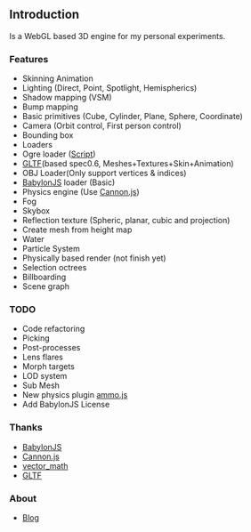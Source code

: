 ## Introduction

Is a WebGL based 3D engine for my personal experiments.

### Features ###
- Skinning Animation
- Lighting (Direct, Point, Spotlight, Hemispherics)
- Shadow mapping (VSM)
- Bump mapping
- Basic primitives (Cube, Cylinder, Plane, Sphere, Coordinate)
- Camera (Orbit control, First person control)
- Bounding box
- Loaders  
 - Ogre loader ([Script](https://github.com/games/OgreToJson))
 - [GLTF](https://github.com/KhronosGroup/glTF)(based spec0.6, Meshes+Textures+Skin+Animation) 
 - OBJ Loader(Only support vertices & indices)
 - [BabylonJS](https://github.com/BabylonJS/) loader (Basic)
- Physics engine (Use [Cannon.js](https://github.com/schteppe/cannon.js))
- Fog
- Skybox
- Reflection texture (Spheric, planar, cubic and projection)
- Create mesh from height map
- Water
- Particle System
- Physically based render (not finish yet)
- Selection octrees
- Billboarding
- Scene graph


### TODO ###
- Code refactoring
- Picking
- Post-processes
- Lens flares
- Morph targets
- LOD system
- Sub Mesh
- New physics plugin [ammo.js](https://github.com/kripken/ammo.js)
- Add BabylonJS License


### Thanks ###
- [BabylonJS](https://github.com/BabylonJS/)
- [Cannon.js](https://github.com/schteppe/cannon.js)
- [vector_math](http://pub.dartlang.org/packages/vector_math)
- [GLTF](https://github.com/KhronosGroup/glTF)



### About ###

* [Blog](http://valorzhong.blogspot.com/)


 
